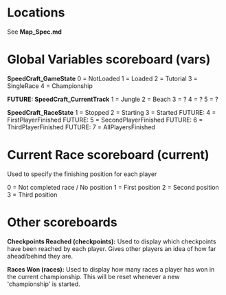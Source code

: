 Locations
=========
See **Map_Spec.md**

Global Variables scoreboard (vars)
==================================
**SpeedCraft_GameState**
0 = NotLoaded
1 = Loaded
2 = Tutorial
3 = SingleRace
4 = Championship

**FUTURE: SpeedCraft_CurrentTrack**
1 = Jungle
2 = Beach
3 = ?
4 = ?
5 = ?

**SpeedCraft_RaceState**
1 = Stopped
2 = Starting
3 = Started
FUTURE: 4 = FirstPlayerFinished
FUTURE: 5 = SecondPlayerFinished
FUTURE: 6 = ThirdPlayerFinished
FUTURE: 7 = AllPlayersFinished

Current Race scoreboard (current)
=================================
Used to specify the finishing position for each player

0 = Not completed race / No position
1 = First position
2 = Second position
3 = Third position

Other scoreboards
=================
**Checkpoints Reached (checkpoints):** 
Used to display which checkpoints have been reached by each player. 
Gives other players an idea of how far ahead/behind they are.

**Races Won (races):**
Used to display how many races a player has won in the current championship.
This will be reset whenever a new 'championship' is started.


